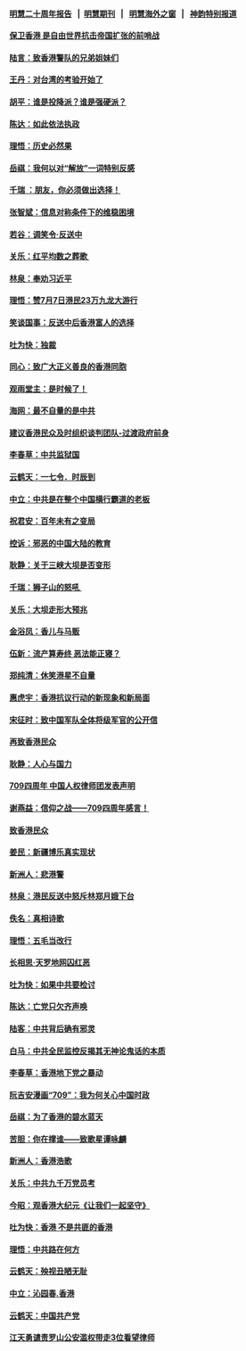#### [明慧二十周年报告](https://github.com/gfw-breaker/mh-reports/blob/master/README.md?t=07190204) &nbsp;&nbsp;|&nbsp;&nbsp;[明慧期刊](https://github.com/gfw-breaker/mh-qikan) &nbsp;&nbsp;|&nbsp;&nbsp; [明慧海外之窗](https://github.com/gfw-breaker/mh-news/blob/master/README.md?t=07190204) &nbsp;&nbsp;|&nbsp;&nbsp; [神韵特别报道](https://github.com/gfw-breaker/mh-news/blob/master/shenyun.md?t=07190204) 

#### [保卫香港 是自由世界抗击帝国扩张的前哨战](../pages/nsc993/n11393186.md?t=07190204) 

#### [陆言：致香港警队的兄弟姐妹们](../pages/nsc993/n11392281.md?t=07190204) 

#### [王丹：对台湾的考验开始了](../pages/nsc993/n11391258.md?t=07190204) 

#### [胡平：谁是投降派？谁是强硬派？](../pages/nsc993/n11391224.md?t=07190204) 

#### [陈达：如此依法执政](../pages/nsc993/n11388999.md?t=07190204) 

#### [理悟：历史必然果](../pages/nsc993/n11388741.md?t=07190204) 

#### [岳祺：我何以对“解放”一词特别反感](../pages/nsc993/n11385696.md?t=07190204) 

#### [千瑞 ：朋友，你必须做出选择！](../pages/nsc993/n11384949.md?t=07190204) 

#### [张智斌：信息对称条件下的维稳困境](../pages/nsc993/n11384812.md?t=07190204) 

#### [若谷：调笑令‧反送中](../pages/nsc993/n11383745.md?t=07190204) 

#### [关乐：红平均数之葬歌 ](../pages/nsc993/n11383498.md?t=07190204) 

#### [林泉：奉劝习近平](../pages/nsc993/n11383487.md?t=07190204) 

#### [理悟：赞7月7日港民23万九龙大游行](../pages/nsc993/n11383473.md?t=07190204) 

#### [笑谈国事：反送中后香港富人的选择](../pages/nsc993/n11382020.md?t=07190204) 

#### [吐为快：独裁](../pages/nsc993/n11382755.md?t=07190204) 

#### [同心：致广大正义善良的香港同胞](../pages/nsc993/n11382745.md?t=07190204) 

#### [观雨堂主：是时候了！](../pages/nsc993/n11382737.md?t=07190204) 

#### [海网：最不自量的是中共](../pages/nsc993/n11380440.md?t=07190204) 

#### [建议香港民众及时组织谈判团队-过渡政府前身](../pages/nsc993/n11379909.md?t=07190204) 

#### [李春草：中共监狱国](../pages/nsc993/n11378989.md?t=07190204) 

#### [云鹤天：一七令．时辰到](../pages/nsc993/n11379260.md?t=07190204) 

#### [中立：中共是在整个中国横行霸道的老板](../pages/nsc993/n11378382.md?t=07190204) 

#### [祝君安：百年未有之变局](../pages/nsc993/n11378376.md?t=07190204) 

#### [控诉：邪恶的中国大陆的教育](../pages/nsc993/n11378344.md?t=07190204) 

#### [耿静：关于三峡大坝是否变形](../pages/nsc993/n11375879.md?t=07190204) 

#### [千瑞：狮子山的怒吼 ](../pages/nsc993/n11375644.md?t=07190204) 

#### [关乐：大坝走形大预兆](../pages/nsc993/n11375629.md?t=07190204) 

#### [金浴凤：香儿与马贩](../pages/nsc993/n11375580.md?t=07190204) 

#### [伍新：流产算寿终  恶法能正寝？](../pages/nsc993/n11375581.md?t=07190204) 

#### [郑纯清：休笑港星不自量](../pages/nsc993/n11375555.md?t=07190204) 

#### [惠虎宇：香港抗议行动的新现象和新局面](../pages/nsc993/n11375501.md?t=07190204) 

#### [宋征时：致中国军队全体将级军官的公开信](../pages/nsc993/n11373354.md?t=07190204) 

#### [再致香港民众](../pages/nsc993/n11373870.md?t=07190204) 

#### [耿静：人心与国力](../pages/nsc993/n11373759.md?t=07190204) 

#### [709四周年 中国人权律师团发表声明](../pages/nsc993/n11373565.md?t=07190204) 

#### [谢燕益：信仰之战——709四周年感言！](../pages/nsc993/n11373388.md?t=07190204) 

#### [致香港民众](../pages/nsc993/n11373286.md?t=07190204) 

#### [姜民：新疆博乐真实现状](../pages/nsc993/n11371223.md?t=07190204) 

#### [新洲人：悲港警](../pages/nsc993/n11371174.md?t=07190204) 

#### [林泉：港民反送中怒斥林郑月娥下台](../pages/nsc993/n11370676.md?t=07190204) 

#### [佚名：真相诗歌](../pages/nsc993/n11370666.md?t=07190204) 

#### [理悟：五毛当改行](../pages/nsc993/n11369314.md?t=07190204) 

#### [长相思‧天罗地网囚红恶](../pages/nsc993/n11368444.md?t=07190204) 

#### [吐为快：如果中共要检讨](../pages/nsc993/n11368441.md?t=07190204) 

#### [陈达：亡党只欠齐声唤](../pages/nsc993/n11367838.md?t=07190204) 

#### [陆客：中共背后确有邪灵](../pages/nsc993/n11365263.md?t=07190204) 

#### [白马：中共全民监控反揭其无神论鬼话的本质](../pages/nsc993/n11365236.md?t=07190204) 

#### [李春草：香港地下党之暴动](../pages/nsc993/n11365210.md?t=07190204) 

#### [阮吉安漫画“709”：我为何关心中国时政](../pages/nsc993/n11362127.md?t=07190204) 

#### [岳祺：为了香港的碧水蓝天](../pages/nsc993/n11362627.md?t=07190204) 

#### [苦胆：你在撑谁——致歌星谭咏麟](../pages/nsc993/n11361348.md?t=07190204) 

#### [新洲人：香港浩歌](../pages/nsc993/n11361334.md?t=07190204) 

#### [关乐：中共九千万党员考](../pages/nsc993/n11361304.md?t=07190204) 

#### [今昭：观香港大纪元《让我们一起坚守》](../pages/nsc993/n11361244.md?t=07190204) 

#### [吐为快：香港  不是共匪的香港](../pages/nsc993/n11360918.md?t=07190204) 

#### [理悟：中共路在何方](../pages/nsc993/n11360509.md?t=07190204) 

#### [云鹤天：殃视丑陋无耻](../pages/nsc993/n11358872.md?t=07190204) 

#### [中立：沁园春.香港](../pages/nsc993/n11358843.md?t=07190204) 

#### [云鹤天：中国共产党](../pages/nsc993/n11356465.md?t=07190204) 

#### [江天勇谴责罗山公安滥权带走3位看望律师](../pages/nsc993/n11356042.md?t=07190204) 

